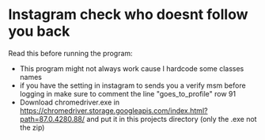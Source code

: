 # Instagram check who doesnt follow you back 
Read this before running the program:
- This program might not always work cause I hardcode some classes names
- if you have the setting in instagram to sends you a verify msm before logging in
make sure to comment the line "goes_to_profile" row 91
- Download chromedriver.exe in https://chromedriver.storage.googleapis.com/index.html?path=87.0.4280.88/
and put it in this projects directory (only the .exe not the zip) 

